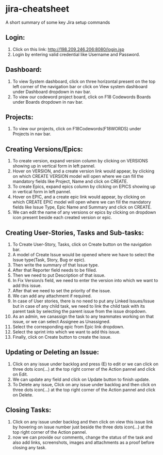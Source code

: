 # jira-cheatsheet
A short summary of some key Jira setup commands

## Login:
1. Click on this link: http://198.209.246.206:8080/login.jsp
2. Login by entering valid credential like Username and Password.

## Dashboard:
1. To view System dashboard, click on three horizontal present on the top left corner of the navigation bar or click on View system dashboard under Dashboard dropdown in nav bar.
2. To view our codeword project board, click on F18 Codewords Boards under Boards dropdown in nav bar.

## Projects:
1. To view our projects, click on F18Codewords(F18WORDS) under Projects in nav bar.

## Creating Versions/Epics:
1. To create version, expand version column by clicking on VERSIONS showing up in vertical form in left pannel.
2. Hover on VERSION, and a create version link would appear, by clicking on which CREATE VERSION model will open where we can fill the mandatory fields like Project, Name and click on CREATE.
3. To create Epics, expand epics column by clicking on EPICS showing up in vertical form in left pannel.
4. Hover on EPIC, and a create epic link would appear, by clicking on which CREATE EPIC model will open where we can fill the mandatory fields like Issue Type, Epic Name and Summary and click on CREATE.
5. We can edit the name of any versions or epics by clicking on dropdown icon present beside each created version or epic.

## Creating User-Stories, Tasks and Sub-tasks:
1. To Create User-Story, Tasks, click on Create button on the navigation bar.
2. A model of Create Issue would be opened where we have to select the Issue type(Task, Story, Bug or epic).
3. Then write the summary of that Issue type.
4. After that Reporter field needs to be filled.
5. Then we need to put Description of that issue.
6. In Fix Version/s field, we need to enter the version into which we want to add this issue.
7. After that we need to set the priority of the issue.
8. We can add any attachment if required.
9. In case of User stories, there is no need to put any Linked Issues/Issue but in case of any child task, we need to link the child task with its parent task by selecting the parent issue from the issue dropdown.
10. As an admin, we canassign the task to any teammates working on that issue, or we can select Assignee as Unassigned.
11. Select the corresponding epic from Epic link dropdown.
12. Select the sprint into which we want to add this issue.
13. Finally, click on Create button to create the issue.

## Updating or Deleting an Issue:
1. Click on any issue under backlog and press (E) to edit or we can click on three dots icon(...) at the top right corner of the Action pannel and click on Edit.
2. We can update any field and click on Update button to finish update.
3. To Delete any issue, Click on any issue under backlog and then click on three dots icon(...) at the top right corner of the Action pannel and click on Delete.

## Closing Tasks:
1. Click on any issue under backlog and then click on view this issue link by hovering on issue number just beside the three dots icon(...) at the top right corner of the Action pannel.
2. now we can provide our comments, change the status of the task and also add links, screenshots, images and attachments as a proof before closing any task.






<!-- Global site tag (gtag.js) - Google Analytics -->
<script async src="https://www.googletagmanager.com/gtag/js?id=UA-127484904-1"></script>
<script>
  window.dataLayer = window.dataLayer || [];
  function gtag(){dataLayer.push(arguments);}
  gtag('js', new Date());

  gtag('config', 'UA-127484904-1');
</script>